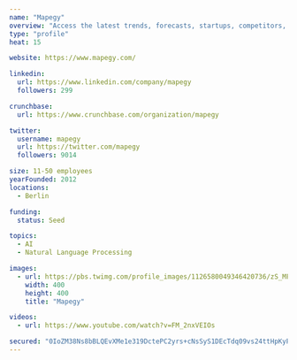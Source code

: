```yaml
---
name: "Mapegy"
overview: "Access the latest trends, forecasts, startups, competitors, partners, technologies,"
type: "profile"
heat: 15

website: https://www.mapegy.com/

linkedin:
  url: https://www.linkedin.com/company/mapegy
  followers: 299

crunchbase:
  url: https://www.crunchbase.com/organization/mapegy

twitter:
  username: mapegy
  url: https://twitter.com/mapegy
  followers: 9014

size: 11-50 employees
yearFounded: 2012
locations:
  - Berlin

funding:
  status: Seed

topics:
  - AI
  - Natural Language Processing

images:
  - url: https://pbs.twimg.com/profile_images/1126580049346420736/zS_MFysH_400x400.png
    width: 400
    height: 400
    title: "Mapegy"

videos:
  - url: https://www.youtube.com/watch?v=FM_2nxVEIOs

secured: "0IoZM38Ns8bBLQEvXMe1e319DctePC2yrs+cNsSyS1DEcTdq09vs24ttHpKyPg8BtKX8SZIMpgN2+exCWJfRP+WT7vfBLWMhqdrXolz6XQjxfm6X3SIJoYr5ja86kCjbF4t0tqO1kslMv+uUnrNxQSvXHpi16Ue7U3Lk3xrXc0mtKWtulyhiZ3k/UEbzlBDMfoNAB3Xijc0EIsk1sb/sucmbazM+Npf9E2se5wnGCL/QKgRRlI4VJHb79B0LPVbz4PCw0wvuHUGzRS3M3yc0vVoqRhn6OraWYG2aqAaQIBKk0o3/0yA9YwT9WQkFazSz;qZlSiGLPfHog7IdBG5HatQ=="
---
```



